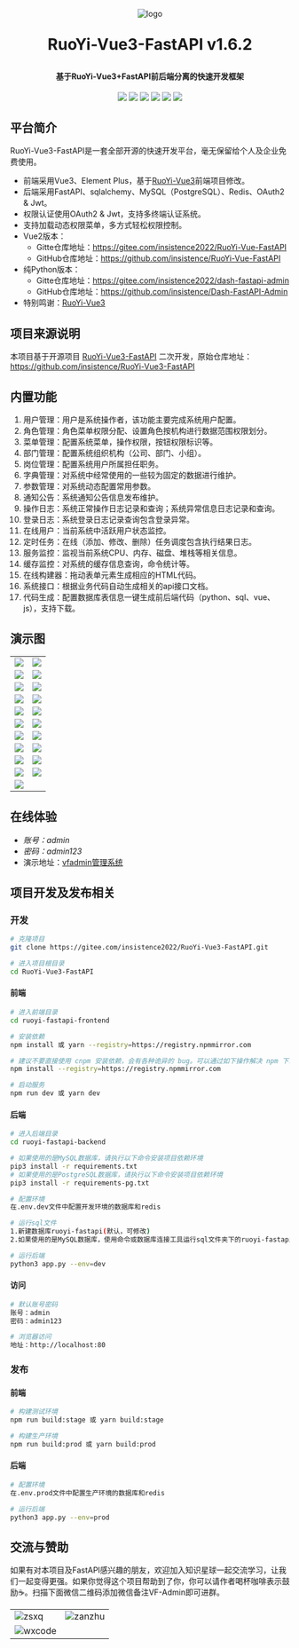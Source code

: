 <p align="center">
	<img alt="logo" src="https://oscimg.oschina.net/oscnet/up-d3d0a9303e11d522a06cd263f3079027715.png">
</p>
<h1 align="center" style="margin: 30px 0 30px; font-weight: bold;">RuoYi-Vue3-FastAPI v1.6.2</h1>
<h4 align="center">基于RuoYi-Vue3+FastAPI前后端分离的快速开发框架</h4>
<p align="center">
	<a href="https://gitee.com/insistence2022/RuoYi-Vue3-FastAPI/stargazers"><img src="https://gitee.com/insistence2022/RuoYi-Vue3-FastAPI/badge/star.svg?theme=dark"></a>
    <a href="https://github.com/insistence/RuoYi-Vue3-FastAPI"><img src="https://img.shields.io/github/stars/insistence/RuoYi-Vue3-FastAPI?style=social"></a>
	<a href="https://gitee.com/insistence2022/RuoYi-Vue3-FastAPI"><img src="https://img.shields.io/badge/RuoYiVue3FastAPI-v1.6.2-brightgreen.svg"></a>
	<a href="https://gitee.com/insistence2022/RuoYi-Vue3-FastAPI/blob/master/LICENSE"><img src="https://img.shields.io/github/license/mashape/apistatus.svg"></a>
    <img src="https://img.shields.io/badge/python-≥3.9-blue">
    <img src="https://img.shields.io/badge/MySQL-≥5.7-blue">
</p>

## 平台简介

RuoYi-Vue3-FastAPI是一套全部开源的快速开发平台，毫无保留给个人及企业免费使用。

* 前端采用Vue3、Element Plus，基于<u>[RuoYi-Vue3](https://github.com/yangzongzhuan/RuoYi-Vue3)</u>前端项目修改。
* 后端采用FastAPI、sqlalchemy、MySQL（PostgreSQL）、Redis、OAuth2 & Jwt。
* 权限认证使用OAuth2 & Jwt，支持多终端认证系统。
* 支持加载动态权限菜单，多方式轻松权限控制。
* Vue2版本：
  - Gitte仓库地址：https://gitee.com/insistence2022/RuoYi-Vue-FastAPI
  - GitHub仓库地址：https://github.com/insistence/RuoYi-Vue-FastAPI
* 纯Python版本：
  - Gitte仓库地址：https://gitee.com/insistence2022/dash-fastapi-admin
  - GitHub仓库地址：https://github.com/insistence/Dash-FastAPI-Admin
* 特别鸣谢：<u>[RuoYi-Vue3](https://github.com/yangzongzhuan/RuoYi-Vue3)</u>

## 项目来源说明

本项目基于开源项目 [RuoYi-Vue3-FastAPI](https://github.com/insistence/RuoYi-Vue3-FastAPI) 二次开发，原始仓库地址：https://github.com/insistence/RuoYi-Vue3-FastAPI

## 内置功能

1.  用户管理：用户是系统操作者，该功能主要完成系统用户配置。
2.  角色管理：角色菜单权限分配、设置角色按机构进行数据范围权限划分。
3.  菜单管理：配置系统菜单，操作权限，按钮权限标识等。
4.  部门管理：配置系统组织机构（公司、部门、小组）。
5.  岗位管理：配置系统用户所属担任职务。
6.  字典管理：对系统中经常使用的一些较为固定的数据进行维护。
7.  参数管理：对系统动态配置常用参数。
8.  通知公告：系统通知公告信息发布维护。
9.  操作日志：系统正常操作日志记录和查询；系统异常信息日志记录和查询。
10. 登录日志：系统登录日志记录查询包含登录异常。
11. 在线用户：当前系统中活跃用户状态监控。
12. 定时任务：在线（添加、修改、删除）任务调度包含执行结果日志。
13. 服务监控：监视当前系统CPU、内存、磁盘、堆栈等相关信息。
14. 缓存监控：对系统的缓存信息查询，命令统计等。
15. 在线构建器：拖动表单元素生成相应的HTML代码。
16. 系统接口：根据业务代码自动生成相关的api接口文档。
17. 代码生成：配置数据库表信息一键生成前后端代码（python、sql、vue、js），支持下载。

## 演示图

<table>
    <tr>
        <td><img src="https://gitee.com/insistence2022/RuoYi-Vue-FastAPI/raw/master/demo-pictures/login.png"/></td>
        <td><img src="https://gitee.com/insistence2022/RuoYi-Vue-FastAPI/raw/master/demo-pictures/dashboard.png"/></td>
    </tr>
    <tr>
        <td><img src="https://gitee.com/insistence2022/RuoYi-Vue-FastAPI/raw/master/demo-pictures/user.png"/></td>
        <td><img src="https://gitee.com/insistence2022/RuoYi-Vue-FastAPI/raw/master/demo-pictures/role.png"/></td>
    </tr>
    <tr>
        <td><img src="https://gitee.com/insistence2022/RuoYi-Vue-FastAPI/raw/master/demo-pictures/menu.png"/></td>
        <td><img src="https://gitee.com/insistence2022/RuoYi-Vue-FastAPI/raw/master/demo-pictures/dept.png"/></td>
    </tr>
    <tr>
        <td><img src="https://gitee.com/insistence2022/RuoYi-Vue-FastAPI/raw/master/demo-pictures/post.png"/></td>
        <td><img src="https://gitee.com/insistence2022/RuoYi-Vue-FastAPI/raw/master/demo-pictures/dict.png"/></td>
    </tr>	 
    <tr>
        <td><img src="https://gitee.com/insistence2022/RuoYi-Vue-FastAPI/raw/master/demo-pictures/config.png"/></td>
        <td><img src="https://gitee.com/insistence2022/RuoYi-Vue-FastAPI/raw/master/demo-pictures/notice.png"/></td>
    </tr>
    <tr>
        <td><img src="https://gitee.com/insistence2022/RuoYi-Vue-FastAPI/raw/master/demo-pictures/operLog.png"/></td>
        <td><img src="https://gitee.com/insistence2022/RuoYi-Vue-FastAPI/raw/master/demo-pictures/loginLog.png"/></td>
    </tr>
    <tr>
        <td><img src="https://gitee.com/insistence2022/RuoYi-Vue-FastAPI/raw/master/demo-pictures/online.png"/></td>
        <td><img src="https://gitee.com/insistence2022/RuoYi-Vue-FastAPI/raw/master/demo-pictures/job.png"/></td>
    </tr>
    <tr>
        <td><img src="https://gitee.com/insistence2022/RuoYi-Vue-FastAPI/raw/master/demo-pictures/server.png"/></td>
        <td><img src="https://gitee.com/insistence2022/RuoYi-Vue-FastAPI/raw/master/demo-pictures/cache.png"/></td>
    </tr>
    <tr>
        <td><img src="https://gitee.com/insistence2022/RuoYi-Vue-FastAPI/raw/master/demo-pictures/cacheList.png"></td>
        <td><img src="https://gitee.com/insistence2022/RuoYi-Vue-FastAPI/raw/master/demo-pictures/form.png"></td>
    </tr>
    <tr>
        <td><img src="https://gitee.com/insistence2022/RuoYi-Vue-FastAPI/raw/master/demo-pictures/api.png"></td>
        <td><img src="https://gitee.com/insistence2022/RuoYi-Vue-FastAPI/raw/master/demo-pictures/gen.png"/></td>
    </tr>
    <tr>
        <td><img src="https://gitee.com/insistence2022/RuoYi-Vue-FastAPI/raw/master/demo-pictures/profile.png"/></td>
    </tr>
</table>

## 在线体验
- *账号：admin*
- *密码：admin123*
- 演示地址：<a href="https://vfadmin.insistence.tech">vfadmin管理系统<a>

## 项目开发及发布相关

### 开发

```bash
# 克隆项目
git clone https://gitee.com/insistence2022/RuoYi-Vue3-FastAPI.git

# 进入项目根目录
cd RuoYi-Vue3-FastAPI
```

#### 前端
```bash
# 进入前端目录
cd ruoyi-fastapi-frontend

# 安装依赖
npm install 或 yarn --registry=https://registry.npmmirror.com

# 建议不要直接使用 cnpm 安装依赖，会有各种诡异的 bug。可以通过如下操作解决 npm 下载速度慢的问题
npm install --registry=https://registry.npmmirror.com

# 启动服务
npm run dev 或 yarn dev
```

#### 后端
```bash
# 进入后端目录
cd ruoyi-fastapi-backend

# 如果使用的是MySQL数据库，请执行以下命令安装项目依赖环境
pip3 install -r requirements.txt
# 如果使用的是PostgreSQL数据库，请执行以下命令安装项目依赖环境
pip3 install -r requirements-pg.txt

# 配置环境
在.env.dev文件中配置开发环境的数据库和redis

# 运行sql文件
1.新建数据库ruoyi-fastapi(默认，可修改)
2.如果使用的是MySQL数据库，使用命令或数据库连接工具运行sql文件夹下的ruoyi-fastapi.sql；如果使用的是PostgreSQL数据库，使用命令或数据库连接工具运行sql文件夹下的ruoyi-fastapi-pg.sql

# 运行后端
python3 app.py --env=dev
```

#### 访问
```bash
# 默认账号密码
账号：admin
密码：admin123

# 浏览器访问
地址：http://localhost:80
```

### 发布

#### 前端
```bash
# 构建测试环境
npm run build:stage 或 yarn build:stage

# 构建生产环境
npm run build:prod 或 yarn build:prod
```

#### 后端
```bash
# 配置环境
在.env.prod文件中配置生产环境的数据库和redis

# 运行后端
python3 app.py --env=prod
```

## 交流与赞助
如果有对本项目及FastAPI感兴趣的朋友，欢迎加入知识星球一起交流学习，让我们一起变得更强。如果你觉得这个项目帮助到了你，你可以请作者喝杯咖啡表示鼓励☕。扫描下面微信二维码添加微信备注VF-Admin即可进群。
<table>
    <tr>
        <td><img alt="zsxq" src="https://gitee.com/insistence2022/RuoYi-Vue-FastAPI/raw/master/demo-pictures/zsxq.jpg"></td>
        <td><img alt="zanzhu" src="https://gitee.com/insistence2022/RuoYi-Vue-FastAPI/raw/master/demo-pictures/zanzhu.jpg"></td>
    </tr>
    <tr>
        <td><img alt="wxcode" src="https://gitee.com/insistence2022/RuoYi-Vue-FastAPI/raw/master/demo-pictures/wxcode.jpg"></td>
    </tr>
</table>